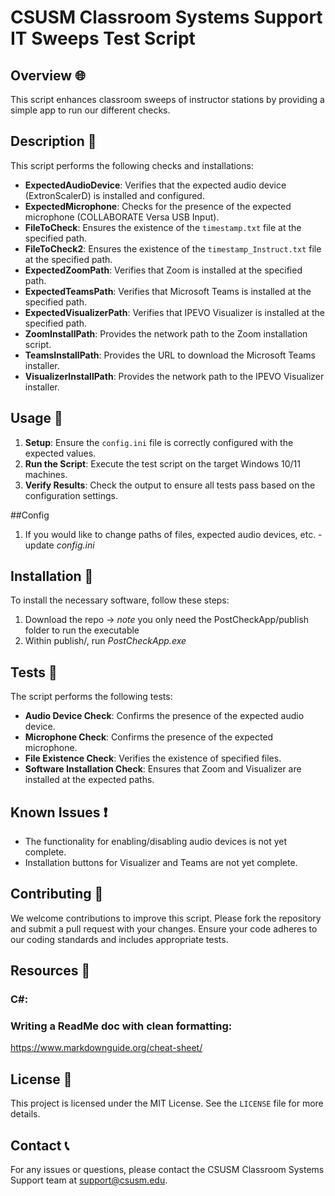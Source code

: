 # CSUSM Classroom Systems Support IT Sweeps Test Script

## Overview 🌐
This script enhances classroom sweeps of instructor stations by providing a simple app to run our different checks. 

## Description 📜

This script performs the following checks and installations:
- **ExpectedAudioDevice**: Verifies that the expected audio device (ExtronScalerD) is installed and configured.
- **ExpectedMicrophone**: Checks for the presence of the expected microphone (COLLABORATE Versa USB Input).
- **FileToCheck**: Ensures the existence of the `timestamp.txt` file at the specified path.
- **FileToCheck2**: Ensures the existence of the `timestamp_Instruct.txt` file at the specified path.
- **ExpectedZoomPath**: Verifies that Zoom is installed at the specified path.
- **ExpectedTeamsPath**: Verifies that Microsoft Teams is installed at the specified path.
- **ExpectedVisualizerPath**: Verifies that IPEVO Visualizer is installed at the specified path.
- **ZoomInstallPath**: Provides the network path to the Zoom installation script.
- **TeamsInstallPath**: Provides the URL to download the Microsoft Teams installer.
- **VisualizerInstallPath**: Provides the network path to the IPEVO Visualizer installer.

## Usage 💪

1. **Setup**: Ensure the `config.ini` file is correctly configured with the expected values.
2. **Run the Script**: Execute the test script on the target Windows 10/11 machines.
3. **Verify Results**: Check the output to ensure all tests pass based on the configuration settings.

##Config

1. If you would like to change paths of files, expected audio devices, etc. - update *config.ini*

## Installation 💾

To install the necessary software, follow these steps:

1. Download the repo -> *note* you only need the PostCheckApp/publish folder to run the executable
2. Within publish/, run *PostCheckApp.exe*

## Tests 🧪

The script performs the following tests:

- **Audio Device Check**: Confirms the presence of the expected audio device.
- **Microphone Check**: Confirms the presence of the expected microphone.
- **File Existence Check**: Verifies the existence of specified files.
- **Software Installation Check**: Ensures that Zoom and Visualizer are installed at the expected paths.

## Known Issues ❗

- The functionality for enabling/disabling audio devices is not yet complete.
- Installation buttons for Visualizer and Teams are not yet complete.

## Contributing 🤝
We welcome contributions to improve this script. Please fork the repository and submit a pull request with your changes. Ensure your code adheres to our coding standards and includes appropriate tests.

## Resources 🌱

### C#:

### Writing a ReadMe doc with clean formatting:
https://www.markdownguide.org/cheat-sheet/

## License 🪪

This project is licensed under the MIT License. See the `LICENSE` file for more details.

## Contact 📞

For any issues or questions, please contact the CSUSM Classroom Systems Support team at support@csusm.edu.
